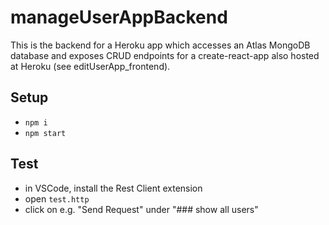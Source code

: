 #  manageUserAppBackend

This is the backend for a Heroku app which accesses an Atlas MongoDB database and exposes CRUD endpoints for a create-react-app also hosted at Heroku (see editUserApp_frontend).

## Setup

- `npm i`
- `npm start`

## Test

- in VSCode, install the Rest Client extension
- open `test.http`
- click on e.g. "Send Request" under "### show all users"
